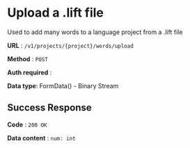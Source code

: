 # Upload a .lift file

Used to add many words to a language project from a .lift file

**URL** : `/v1/projects/{project}/words/upload`

**Method** : `POST`

**Auth required** :

**Data type**: FormData() - Binary Stream

## Success Response

**Code** : `200 OK`

**Data content** : `num: int`
